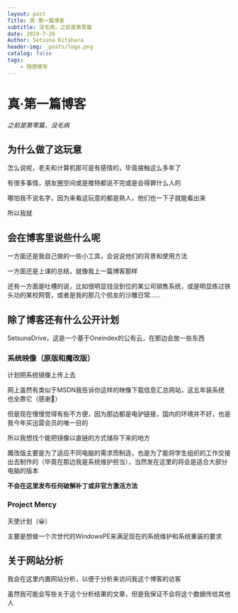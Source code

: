 ```yaml
---
layout: post
Title: 真·第一篇博客
subtitle: 没毛病，之前是第零篇
date: 2019-7-26
Author: Setsuna Kitahara
header-img: _posts/logo.png
catalog: false
tags:
    - 随便瞎写
---
```


# 真·第一篇博客

*之前是第零篇，没毛病*

## 为什么做了这玩意

怎么说呢，老夫和计算机那可是有感情的，毕竟接触这么多年了

有很多事情，朋友圈空间或是推特都说不完或是会得罪什么人的

哪怕我不说名字，因为来看这玩意的都是熟人，他们也一下子就能看出来

所以我就

## 会在博客里说些什么呢

一方面还是我自己做的一些小工具，会说说他们的背景和使用方法

一方面还是上课的总结，就像我上一篇博客那样

还有一方面是吐槽的说，比如很明显钱没到位的某公司销售系统，或是明显练过铁头功的某校网管，或者是我的那几个损友的沙雕日常……

## 除了博客还有什么公开计划

SetsunaDrive，这是一个基于Oneindex的公有云，在那边会放一些东西

### 系统映像（原版和魔改版）

计划把系统镜像上传上去

网上虽然有类似于MSDN我告诉你这样的映像下载信息汇总网站，这五年装系统也全靠它（感谢🙇‍）

但是现在慢慢觉得有些不方便，因为那边都是电驴链接，国内的环境并不好，也是我今年买迅雷会员的唯一目的

所以我想找个能把镜像以直链的方式储存下来的地方

魔改版主要是为了适应不同电脑的需求而制造，也是为了能将学生组织的工作交接出去制作的（毕竟在那边我是系统维护担当），当然发在这里的将会是适合大部分电脑的版本

**不会在这里发布任何破解补丁或非官方激活方法**

### Project Mercy

天使计划（😀）

主要是想做一个次世代的WindowsPE来满足现在的系统维护和系统重装的要求

## 关于网站分析

我会在这里内置网站分析，以便于分析来访问我这个博客的访客

虽然我可能会写些关于这个分析结果的文章，但是我保证不会将这个数据传给其他人
